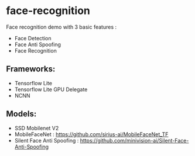 # face-recognition
Face recognition demo with 3 basic features :
- Face Detection
- Face Anti Spoofing
- Face Recognition

## Frameworks:
- Tensorflow Lite
- Tensorflow Lite GPU Delegate
- NCNN

## Models:
- SSD Mobilenet V2
- MobileFaceNet : https://github.com/sirius-ai/MobileFaceNet_TF
- Silent Face Anti Spoofing : https://github.com/minivision-ai/Silent-Face-Anti-Spoofing
